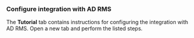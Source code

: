 ### Configure integration with AD RMS

The **Tutorial** tab contains instructions for configuring the integration with AD RMS. Open a new tab and perform the listed steps.
